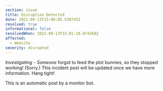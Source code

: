 ```yaml
---
section: issue
title: Disruption Detected
date: 2022-09-13T15:00:05.530745Z
resolved: true
informational: false
resolvedWhen: 2022-09-13T15:01:10.074358Z
affected:
  - Website
severity: disrupted
---
```

*Investigating* - _Someone_ forgot to feed the plot bunnies, so they stopped working! (Sorry.) This incident post will be updated once we have more information. Hang tight!

This is an automatic post by a monitor bot.
        